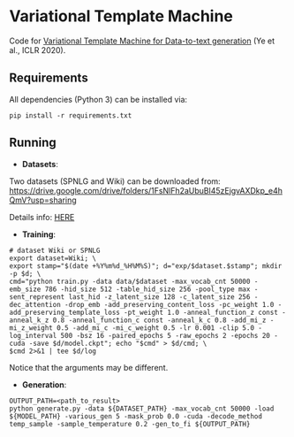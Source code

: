# Variational Template Machine

Code for [Variational Template Machine for Data-to-text generation](https://openreview.net/forum?id=HkejNgBtPB) (Ye et al., ICLR 2020). 

## Requirements
All dependencies (Python 3) can be installed via:
```
pip install -r requirements.txt
```

## Running
- **Datasets**:

Two datasets (SPNLG and Wiki) can be downloaded from: https://drive.google.com/drive/folders/1FsNlFh2aUbuBl45zEjgvAXDkp_e4hQmV?usp=sharing

Details info: [HERE](./data/README.md)

- **Training**:

```
# dataset Wiki or SPNLG
export dataset=Wiki; \
export stamp="$(date +%Y%m%d_%H%M%S)"; d="exp/$dataset.$stamp"; mkdir -p $d; \
cmd="python train.py -data data/$dataset -max_vocab_cnt 50000 -emb_size 786 -hid_size 512 -table_hid_size 256 -pool_type max -sent_represent last_hid -z_latent_size 128 -c_latent_size 256 -dec_attention -drop_emb -add_preserving_content_loss -pc_weight 1.0 -add_preserving_template_loss -pt_weight 1.0 -anneal_function_z const -anneal_k_z 0.8 -anneal_function_c const -anneal_k_c 0.8 -add_mi_z -mi_z_weight 0.5 -add_mi_c -mi_c_weight 0.5 -lr 0.001 -clip 5.0 -log_interval 500 -bsz 16 -paired_epochs 5 -raw_epochs 2 -epochs 20 -cuda -save $d/model.ckpt"; echo "$cmd" > $d/cmd; \
$cmd 2>&1 | tee $d/log
```
Notice that the arguments may be different.
- **Generation**:
```
OUTPUT_PATH=<path_to_result>
python generate.py -data ${DATASET_PATH} -max_vocab_cnt 50000 -load ${MODEL_PATH} -various_gen 5 -mask_prob 0.0 -cuda -decode_method temp_sample -sample_temperature 0.2 -gen_to_fi ${OUTPUT_PATH}
``` 
